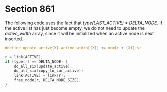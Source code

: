 # Section 861

The following code uses the fact that *type(LAST_ACTIVE)* $\ne$ *DELTA_NODE*.
If the active list has just become empty, we do not need to update the *active_width* array, since it will be initialized when an active node is next inserted.

```c include/breaker.h
#define update_active(X) active_width[(X)] += mem[r + (X)].sc
```

```c << Update the active widths, since the first active node has been deleted >>=
r = link(ACTIVE);
if (type(r) == DELTA_NODE) {
    do_all_six(update_active);
    do_all_six(copy_to_cur_active);
    link(ACTIVE) = link(r);
    free_node(r, DELTA_NODE_SIZE);
}
```
